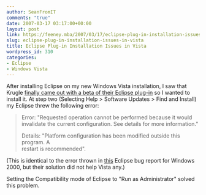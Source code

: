 ```yaml
---
author: SeanFromIT
comments: "true"
date: 2007-03-17 03:17:00+00:00
layout: post
link: https://feeney.mba/2007/03/17/eclipse-plug-in-installation-issues-in-vista/
slug: eclipse-plug-in-installation-issues-in-vista
title: Eclipse Plug-in Installation Issues in Vista
wordpress_id: 310
categories:
- Eclipse
- Windows Vista
---
```


After installing Eclipse on my new Windows Vista installation, I saw that Krugle [finally came out with a beta of their Eclipse plug-in](http://corp.krugle.com/eclipse-beta/1y6uL) so I wanted to install it. At step two (Selecting Help > Software Updates > Find and Install) my Eclipse threw the following error:  
  


<blockquote>Error: "Requested operation cannot be performed because it would invalidate the  
current configuration. See details for more information."  
  
Details: "Platform configuration has been modified outside this program. A  
restart is recommended".</blockquote>

  
  
(This is identical to the error thrown in [this](https://www.eclipse.org/bugs/show_bug.cgi?format=multiple&id=56655) Eclipse bug report for Windows 2000, but their solution did not help Vista any.)  
  
Setting the Compatibility mode of Eclipse to "Run as Administrator" solved this problem.
